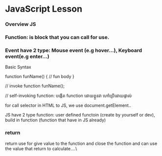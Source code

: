 # JavaScript Lesson

### Overview JS

### Function: is block that you can call for use.

### Event have 2 type: Mouse event (e.g hover...), Keyboard event(e.g enter...)

Basic Syntax

function funName() {
// fun body
}

// invoke function
funName();

// self-invoking function: បង្កើត function​ ដោយខ្លួនវា ហៅប្រើដោយផ្ទាល់

for call selector in HTML to JS, we use document.getElement..

JS have 2 type function: user defined functoin (create by yourself or dev), build in function (function that have in JS already)
### return
return use for give value to the function and close the function and can use the value that return to calculate....\

##
